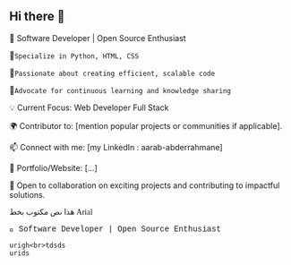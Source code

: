 ## Hi there 👋
🌟 Software Developer | Open Source Enthusiast

🔹`Specialize in Python, HTML, CSS`<br>

🔹`Passionate about creating efficient, scalable code`<br>

🔹`Advocate for continuous learning and knowledge sharing`<br>

💡 Current Focus: Web Developer Full Stack

🌍 Contributor to: [mention popular projects or communities if applicable].

📫 Connect with me: [my LinkedIn : aarab-abderrahmane]

🔗 Portfolio/Website: [...]

🚀 Open to collaboration on exciting projects and contributing to impactful solutions.
<p style="font-family: cursive;">هذا نص مكتوب بخط Arial</p>

<p style="font-family: 'Courier New', Courier, monospace;">🌟 Software Developer | Open Source Enthusiast

`urigh<br>tdsds`<br>
`urids`


